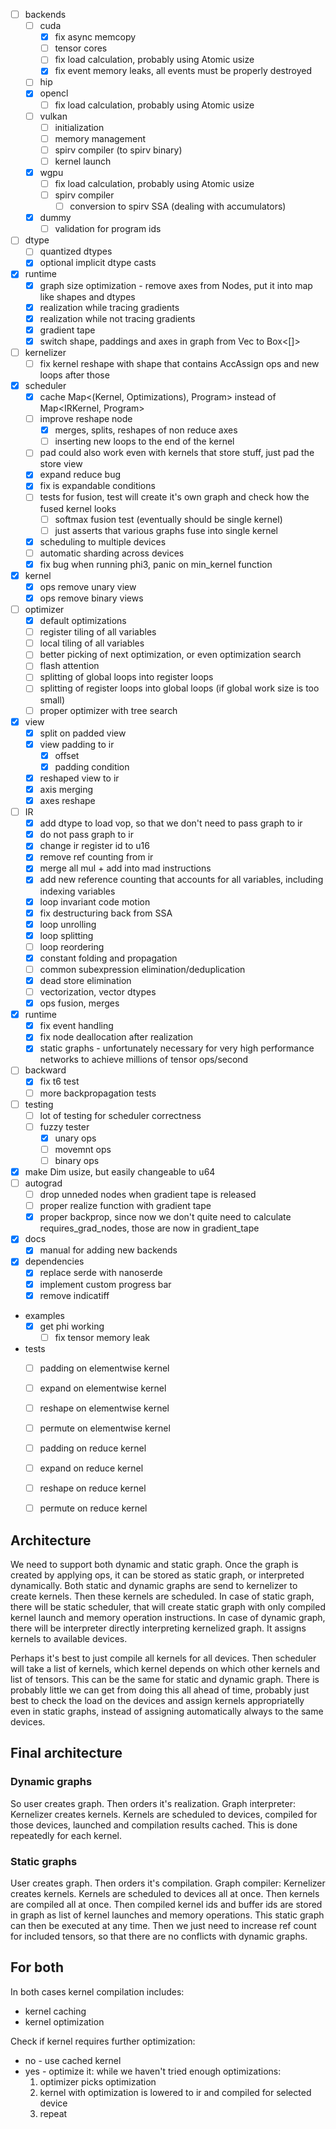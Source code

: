 - [ ] backends
  - [ ] cuda
    - [x] fix async memcopy
    - [ ] tensor cores
    - [ ] fix load calculation, probably using Atomic usize
    - [x] fix event memory leaks, all events must be properly destroyed
  - [ ] hip
  - [x] opencl
    - [ ] fix load calculation, probably using Atomic usize
  - [ ] vulkan
    - [ ] initialization
    - [ ] memory management
    - [ ] spirv compiler (to spirv binary)
    - [ ] kernel launch
  - [x] wgpu
    - [ ] fix load calculation, probably using Atomic usize
    - [ ] spirv compiler
      - [ ] conversion to spirv SSA (dealing with accumulators)
  - [x] dummy
    - [ ] validation for program ids
- [ ] dtype
  - [ ] quantized dtypes
  - [x] optional implicit dtype casts
- [x] runtime
  - [x] graph size optimization - remove axes from Nodes, put it into map like shapes and dtypes
  - [x] realization while tracing gradients
  - [x] realization while not tracing gradients
  - [x] gradient tape
  - [x] switch shape, paddings and axes in graph from Vec to Box<[]>
- [ ] kernelizer
  - [ ] fix kernel reshape with shape that contains AccAssign ops and new loops after those
- [x] scheduler
  - [x] cache Map<(Kernel, Optimizations), Program> instead of Map<IRKernel, Program>
  - [ ] improve reshape node
    - [x] merges, splits, reshapes of non reduce axes
    - [ ] inserting new loops to the end of the kernel
  - [ ] pad could also work even with kernels that store stuff, just pad the store view
  - [x] expand reduce bug
  - [x] fix is expandable conditions
  - [ ] tests for fusion, test will create it's own graph and check how the fused kernel looks
    - [ ] softmax fusion test (eventually should be single kernel)
    - [ ] just asserts that various graphs fuse into single kernel
  - [x] scheduling to multiple devices
  - [ ] automatic sharding across devices
  - [x] fix bug when running phi3, panic on min_kernel function
- [x] kernel
  - [x] ops remove unary view
  - [x] ops remove binary views
- [ ] optimizer
  - [x] default optimizations
  - [ ] register tiling of all variables
  - [ ] local tiling of all variables
  - [ ] better picking of next optimization, or even optimization search
  - [ ] flash attention
  - [ ] splitting of global loops into register loops
  - [ ] splitting of register loops into global loops (if global work size is too small)
  - [ ] proper optimizer with tree search
- [x] view
  - [x] split on padded view
  - [x] view padding to ir
    - [x] offset
    - [x] padding condition
  - [x] reshaped view to ir
  - [x] axis merging
  - [x] axes reshape
- [ ] IR
  - [x] add dtype to load vop, so that we don't need to pass graph to ir
  - [x] do not pass graph to ir
  - [x] change ir register id to u16
  - [x] remove ref counting from ir
  - [x] merge all mul + add into mad instructions
  - [x] add new reference counting that accounts for all variables, including indexing variables
  - [x] loop invariant code motion
  - [x] fix destructuring back from SSA
  - [x] loop unrolling
  - [x] loop splitting
  - [ ] loop reordering
  - [x] constant folding and propagation
  - [ ] common subexpression elimination/deduplication
  - [x] dead store elimination
  - [ ] vectorization, vector dtypes
  - [x] ops fusion, merges
- [x] runtime
  - [x] fix event handling
  - [x] fix node deallocation after realization
  - [x] static graphs - unfortunately necessary for very high performance networks to achieve millions of tensor ops/second
- [ ] backward
  - [x] fix t6 test
  - [ ] more backpropagation tests
- [ ] testing
  - [ ] lot of testing for scheduler correctness
  - [ ] fuzzy tester
    - [x] unary ops
    - [ ] movemnt ops
    - [ ] binary ops
- [x] make Dim usize, but easily changeable to u64
- [ ] autograd
  - [ ] drop unneded nodes when gradient tape is released
  - [ ] proper realize function with gradient tape
  - [x] proper backprop, since now we don't quite need to calculate requires_grad_nodes, those are now in gradient_tape

- [x] docs
  - [x] manual for adding new backends
- [x] dependencies
  - [x] replace serde with nanoserde
  - [x] implement custom progress bar
  - [x] remove indicatiff

- examples
  - [x] get phi working
    - [ ] fix tensor memory leak

- tests
  - [ ] padding on elementwise kernel
  - [ ] expand on elementwise kernel
  - [ ] reshape on elementwise kernel
  - [ ] permute on elementwise kernel
  - [ ] padding on reduce kernel
  - [ ] expand on reduce kernel
  - [ ] reshape on reduce kernel
  - [ ] permute on reduce kernel


## Architecture

We need to support both dynamic and static graph. Once the graph is created by applying ops, it can be stored as static graph, or interpreted dynamically.
Both static and dynamic graphs are send to kernelizer to create kernels. Then these kernels are scheduled. In case of static graph, there will be static scheduler,
that will create static graph with only compiled kernel launch and memory operation instructions. In case of dynamic graph, there will be interpreter
directly interpreting kernelized graph. It assigns kernels to available devices.

Perhaps it's best to just compile all kernels for all devices. Then scheduler will take a list of kernels, which kernel depends on which other kernels and list of tensors.
This can be the same for static and dynamic graph. There is probably little we can get from doing this all ahead of time, probably just best to check the load on the devices
and assign kernels appropriatelly even in static graphs, instead of assigning automatically always to the same devices.


## Final architecture

### Dynamic graphs

So user creates graph. Then orders it's realization.
Graph interpreter:
Kernelizer creates kernels. Kernels are scheduled to devices, compiled for those devices, launched and compilation results cached. This is done repeatedly for each kernel.

### Static graphs

User creates graph. Then orders it's compilation.
Graph compiler:
Kernelizer creates kernels. Kernels are scheduled to devices all at once. Then kernels are compiled all at once. Then compiled kernel ids and buffer ids are stored in graph as list
of kernel launches and memory operations. This static graph can then be executed at any time. Then we just need to increase ref count for included tensors, so that there are no
conflicts with dynamic graphs.

## For both

In both cases kernel compilation includes:
- kernel caching
- kernel optimization

Check if kernel requires further optimization:
  - no - use cached kernel
  - yes - optimize it:
    while we haven't tried enough optimizations:
      1. optimizer picks optimization
      2. kernel with optimization is lowered to ir and compiled for selected device
      3. repeat
